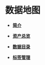 # 数据地图<a name="dgc_01_0806"></a>

-   **[简介](简介.md)**  

-   **[资产总览](资产总览.md)**  

-   **[数据目录](数据目录.md)**  

-   **[标签管理](标签管理.md)**  


